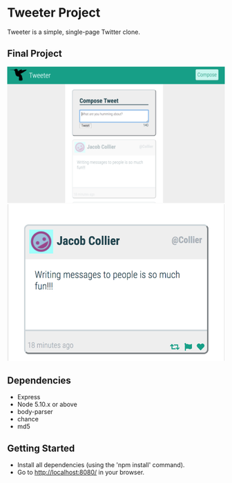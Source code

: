 # Tweeter Project

Tweeter is a simple, single-page Twitter clone.

## Final Project

!["This is a screenshot of the compose tweet screen"](./Docs/TweeterComposeScreen.png)
!["Screenshot of an existing tweet post"](./Docs/TweeterPost.png)

## Dependencies

- Express
- Node 5.10.x or above
- body-parser
- chance
- md5

## Getting Started
- Install all dependencies (using the 'npm install' command).
- Go to <http://localhost:8080/> in your browser.
